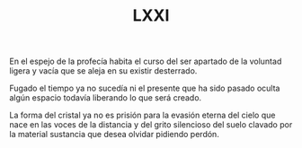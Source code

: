 ﻿---
title: LXXI
categories:
- 111 sonetos
---

En el espejo de la profecía 
habita el curso del ser apartado 
de la voluntad ligera y vacía 
que se aleja en su existir desterrado. 

Fugado el tiempo ya no sucedía 
ni el presente que ha sido pasado 
oculta algún espacio todavía 
liberando lo que será creado. 

La forma del cristal ya no es prisión 
para la evasión eterna del cielo 
que nace en las voces de la distancia 
y del grito silencioso del suelo 
clavado por la material sustancia 
que desea olvidar pidiendo perdón.